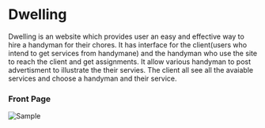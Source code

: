 # Dwelling
Dwelling is an website which provides user an easy and effective way to hire a handyman for their chores.
It has interface for the client(users who intend to get services from handymane) and 
the handyman who use the site to reach the client and get assignments.
It allow various handyman to post advertisment to illustrate the their servies.
The client all see all the avaiable services and choose a handyman and their service.


### Front Page
![Sample](https://github.com/nishan7/m_proj/blob/master/readme.png)
